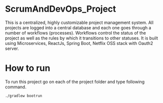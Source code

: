 # ScrumAndDevOps_Project
This is a centralized, highly customizable project management system. All projects are logged into a central database and each one goes through a number of workflows (processes). Workflows control the status of the project as well as the rules by which it transitions to other statuses. It is built using Microservices, ReactJs, Spring Boot, Netflix OSS stack with Oauth2 server.

# How to run
To run this project go on each of the project folder and type following command.
```
./gradlew bootrun
```
